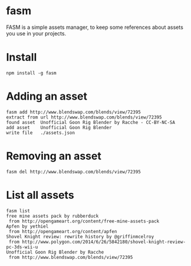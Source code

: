 fasm
====

FASM is a simple assets manager, to keep some references about assets you use in your projects.

Install
==
```
npm install -g fasm
```

Adding an asset
==
```
fasm add http://www.blendswap.com/blends/view/72395
extract from url http://www.blendswap.com/blends/view/72395
found asset  Unofficial Goon Rig Blender by Racche - CC-BY-NC-SA
add asset    Unofficial Goon Rig Blender
write file   ./assets.json
```

Removing an asset
==
```
fasm del http://www.blendswap.com/blends/view/72395
```

List all assets
==
```
fasm list
free mine assets pack by rubberduck
 from http://opengameart.org/content/free-mine-assets-pack
Apfen by yethiel
 from http://opengameart.org/content/apfen
Shovel Knight review: rewrite history by @griffinmcelroy
 from http://www.polygon.com/2014/6/26/5842180/shovel-knight-review-pc-3ds-wii-u
Unofficial Goon Rig Blender by Racche
 from http://www.blendswap.com/blends/view/72395
```

